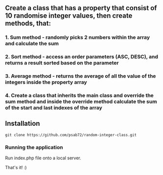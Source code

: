 ## Create a class that has a property that consist of 10 randomise integer values, then create methods, that:
### 1. Sum method - randomly picks 2 numbers within the array and calculate the sum
### 2. Sort method - access an order parameters (ASC, DESC), and returns a result sorted based on the parameter
### 3. Average method - returns the average of all the value of the integers inside the property array
### 4. Create a class that inherits the main class and override the sum method and inside the override method calculate the sum of the start and last indexes of the array

## Installation
```
git clone https://github.com/psab72/random-integer-class.git
```

### Running the application
Run index.php file onto a local server.

That's it! :)
